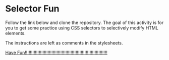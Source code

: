 # Selector Fun

Follow the link below and clone the repository. The goal of this activity is for you to get some practice using CSS selectors to selectively modify HTML elements.

The instructions are left as comments in the stylesheets.

[Have Fun!!!!!!!!!!!!!!!!!!!!!!!!!!!!!!!!!!!!!!!!!!!!!!!!!!!!!!!!!!!!!!!!!](https://github.com/Ada-C14/selector-fun)